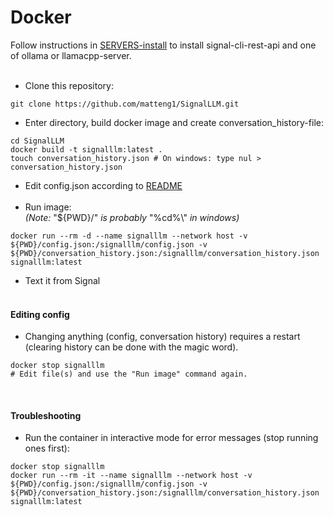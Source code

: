 # Docker
Follow instructions in [SERVERS-install](SERVERS-install.md) to install signal-cli-rest-api and one of ollama or llamacpp-server. <br><br>

* Clone this repository:
```shell
git clone https://github.com/matteng1/SignalLLM.git
```
* Enter directory, build docker image and create conversation_history-file:
```shell
cd SignalLLM
docker build -t signalllm:latest .
touch conversation_history.json # On windows: type nul > conversation_history.json
```
* Edit config.json according to [README](README.md) <br><br>
* Run image:<br>
  *(Note:* "${PWD}/" *is probably* "%cd%\\" *in windows)*
```shell
docker run --rm -d --name signalllm --network host -v ${PWD}/config.json:/signalllm/config.json -v ${PWD}/conversation_history.json:/signalllm/conversation_history.json signalllm:latest
```
* Text it from Signal <br><br>
#### Editing config
* Changing anything (config, conversation history) requires a restart (clearing history can be done with the magic word).
```shell
docker stop signalllm
# Edit file(s) and use the "Run image" command again.
```
<br>

#### Troubleshooting
* Run the container in interactive mode for error messages (stop running ones first):
```shell
docker stop signalllm
docker run --rm -it --name signalllm --network host -v ${PWD}/config.json:/signalllm/config.json -v ${PWD}/conversation_history.json:/signalllm/conversation_history.json signalllm:latest
```
